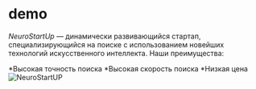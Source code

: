 # demo
*NeuroStartUp* — динамически развивающийся стартап, специализирующийся на поиске с использованием новейших технологий искусственного интеллекта. Наши преимущества:

*Высокая точность поиска
*Высокая скорость поиска
*Низкая цена
![NeuroStartUP](https://github.com/netology-ds-team/git-homeworks/raw/main/1_self/logo.png)